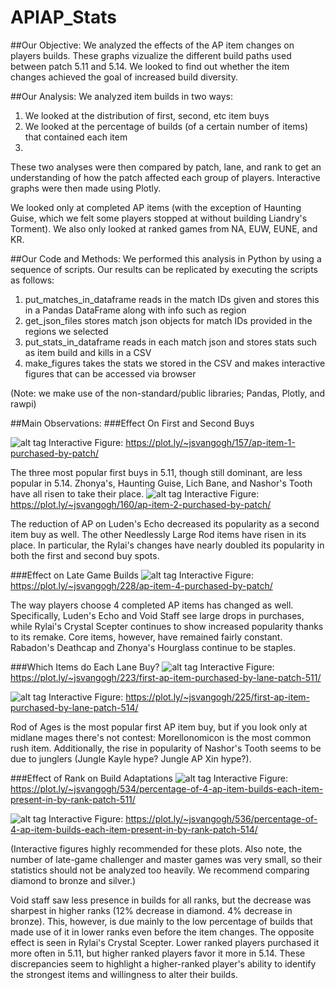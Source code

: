 # APIAP_Stats

##Our Objective:
We analyzed the effects of the AP item changes on players builds. These graphs vizualize the different build paths used between patch 5.11 and 5.14. We looked to find out whether the item changes achieved the goal of increased build diversity.


##Our Analysis:
We analyzed item builds in two ways:

1. We looked at the distribution of first, second, etc item buys
2. We looked at the percentage of builds (of a certain number of items) that contained each item
3. 
These two analyses were then compared by patch, lane, and rank to get an understanding of how the patch affected each group of players. Interactive graphs were then made using Plotly.

We looked only at completed AP items (with the exception of Haunting Guise, which we felt some players stopped at without building Liandry's Torment). We also only looked at ranked games from NA, EUW, EUNE, and KR.


##Our Code and Methods:
We performed this analysis in Python by using a sequence of scripts. Our results can be replicated by executing the scripts as follows:

1. put\_matches\_in\_dataframe reads in the match IDs given and stores this in a Pandas DataFrame along with info such as region
2. get\_json\_files stores match json objects for match IDs provided in the regions we selected
3. put\_stats\_in\_dataframe reads in each match json and stores stats such as item build and kills in a CSV
4. make_figures takes the stats we stored in the CSV and makes interactive figures that can be accessed via browser

(Note: we make use of the non-standard/public libraries; Pandas, Plotly, and rawpi)

##Main Observations:
###Effect On First and Second Buys

![alt tag](http://i.imgur.com/DT3K8j6.png)
Interactive Figure: https://plot.ly/~jsvangogh/157/ap-item-1-purchased-by-patch/

The three most popular first buys in 5.11, though still dominant, are less popular in 5.14. Zhonya's, Haunting Guise, Lich Bane, and Nashor's Tooth have all risen to take their place.
![alt tag](http://i.imgur.com/OIZmy8T.png)
Interactive Figure: https://plot.ly/~jsvangogh/160/ap-item-2-purchased-by-patch/

The reduction of AP on Luden's Echo decreased its popularity as a second item buy as well. The other Needlessly Large Rod items have risen in its place. In particular, the Rylai's changes have nearly doubled its popularity in both the first and second buy spots.

###Effect on Late Game Builds
![alt tag](http://i.imgur.com/W4bfSPe.png)
Interactive Figure: https://plot.ly/~jsvangogh/228/ap-item-4-purchased-by-patch/

The way players choose 4 completed AP items has changed as well. Specifically, Luden's Echo and Void Staff see large drops in purchases, while Rylai's Crystal Scepter continues to show increased popularity thanks to its remake. Core items, however, have remained fairly constant. Rabadon's Deathcap and Zhonya's Hourglass continue to be staples.

###Which Items do Each Lane Buy?
![alt tag](http://i.imgur.com/5dTTUjv.png)
Interactive Figure: https://plot.ly/~jsvangogh/223/first-ap-item-purchased-by-lane-patch-511/

![alt tag](http://i.imgur.com/8x4FJOj.png)
Interactive Figure: https://plot.ly/~jsvangogh/225/first-ap-item-purchased-by-lane-patch-514/

Rod of Ages is the most popular first AP item buy, but if you look only at midlane mages there's not contest: Morellonomicon is the most common rush item. Additionally, the rise in popularity of Nashor's Tooth seems to be due to junglers (Jungle Kayle hype? Jungle AP Xin hype?).

###Effect of Rank on Build Adaptations
![alt tag](http://i.imgur.com/7Sk2PtH.png)
Interactive Figure: https://plot.ly/~jsvangogh/534/percentage-of-4-ap-item-builds-each-item-present-in-by-rank-patch-511/

![alt tag](http://i.imgur.com/bKiSK5u.png)
Interactive Figure: https://plot.ly/~jsvangogh/536/percentage-of-4-ap-item-builds-each-item-present-in-by-rank-patch-514/

(Interactive figures highly recommended for these plots. Also note, the number of late-game challenger and master games was very small, so their statistics should not be analyzed too heavily. We recommend comparing diamond to bronze and silver.)

Void staff saw less presence in builds for all ranks, but the decrease was sharpest in higher ranks (12% decrease in diamond. 4% decrease in bronze). This, however, is due mainly to the low percentage of builds that made use of it in lower ranks even before the item changes. The opposite effect is seen in Rylai's Crystal Scepter. Lower ranked players purchased it more often in 5.11, but higher ranked players favor it more in 5.14. These discrepancies seem to highlight a higher-ranked player's ability to identify the strongest items and willingness to alter their builds.
